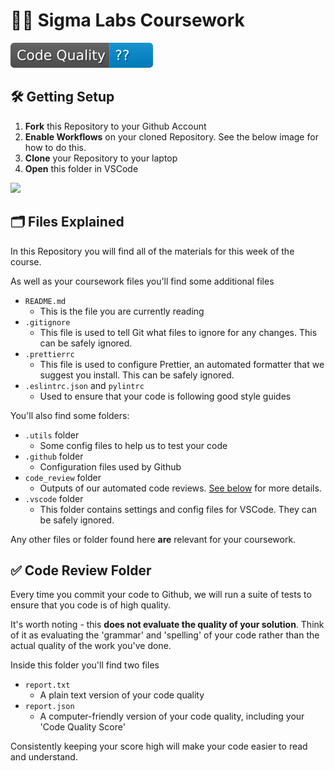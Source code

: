 # 🧑‍💻 Sigma Labs Coursework

[![badge](./.github/badges/code_quality.svg)](./code_review/report.json)

## 🛠️ Getting Setup

1. **Fork** this Repository to your Github Account
2. **Enable Workflows** on your cloned Repository. See the below image for how to do this.
3. **Clone** your Repository to your laptop
4. **Open** this folder in VSCode

<img width="700px" src="https://i.imgur.com/eGyISm9.png" />

## 🗂️ Files Explained

In this Repository you will find all of the materials for this week of the course.

As well as your coursework files you'll find some additional files

- `README.md`
  - This is the file you are currently reading
- `.gitignore`
  - This file is used to tell Git what files to ignore for any changes. This can be safely ignored.
- `.prettierrc`
  - This file is used to configure Prettier, an automated formatter that we suggest you install. This can be safely ignored.
- `.eslintrc.json` and `pylintrc`
  - Used to ensure that your code is following good style guides

You'll also find some folders:

- `.utils` folder
  - Some config files to help us to test your code
- `.github` folder
  - Configuration files used by Github
- `code_review` folder
  - Outputs of our automated code reviews. [See below](#code-review-folder) for more details.
- `.vscode` folder
  - This folder contains settings and config files for VSCode. They can be safely ignored.

Any other files or folder found here **are** relevant for your coursework.

## ✅ Code Review Folder

Every time you commit your code to Github, we will run a suite of tests to ensure that you code is of high quality.

It's worth noting - this **does not evaluate the quality of your solution**. Think of it as evaluating the 'grammar' and 'spelling' of your code rather than the actual quality of the work you've done.

Inside this folder you'll find two files

- `report.txt`
  - A plain text version of your code quality
- `report.json`
  - A computer-friendly version of your code quality, including your 'Code Quality Score'

Consistently keeping your score high will make your code easier to read and understand.
